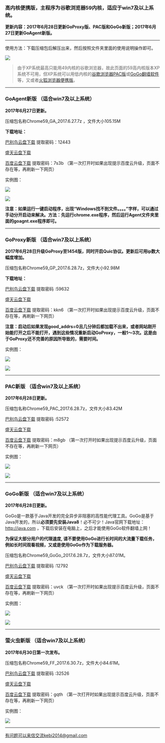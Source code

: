 ### 高内核便携版，主程序为谷歌浏览器59内核，适应于win7及以上系统。

**更新内容：2017年6月28日更新GoProxy版、PAC版和GoGo新版；2017年6月27日更新GoAgent新版。**

***

使用方法：下载压缩包后解压出来，然后按照文件夹里面的使用说明操作即可。

![](https://raw.githubusercontent.com/Alvin9999/pac2/master/GA4.png)

> 由于XP系统最高只能用49内核的谷歌浏览器，故此页面的59高内核版本XP系统不可用，但XP系统可以用低内核的[谷歌浏览器PAC版](https://github.com/Alvin9999/new-pac/wiki/PAC%E7%89%88)或[GoGo翻墙软件](https://github.com/Alvin9999/new-pac/wiki/GoGo%E7%BF%BB%E5%A2%99%E8%BD%AF%E4%BB%B6)等，又或者[火狐浏览器便携版](https://github.com/Alvin9999/new-pac/wiki/%E7%81%AB%E7%8B%90%E6%B5%8F%E8%A7%88%E5%99%A8%EF%BC%88GoAgent%E3%80%81GoProxy%E5%92%8CLantern%E7%89%88%EF%BC%89)。

***

### GoAgent新版 （适合win7及以上系统）

**2017年6月27日更新。**

压缩包名称Chrome59_GA_2017.6.27.7z ，文件大小105.15M

**下载地址：**

[巴别鸟云盘下载](http://www.babel.cc/share.do?s=5631823994247650) 提取密码：12443

[盛天云盘下载](http://pan.stnts.com/s/nPSrTpS)

[百度云盘下载](http://pan.baidu.com/s/1miE6F48) 提取密码：7s3b （第一次打开时如果出现提示百度云升级，页面不存在等，再刷新一下网页）

实例图：

![](https://raw.githubusercontent.com/Alvin9999/pac2/master/GA1.png)

![](https://raw.githubusercontent.com/Alvin9999/pac2/master/GA2.png)

**注意：如果运行一键启动程序，出现“Windows找不到文件。。。。”字样，可以通过手动分开启动来解决。方法：先运行chrome.exe程序，然后运行Agent文件夹里面的goagnt.exe程序即可。**

***

### GoProxy新版 （适合win7及以上系统）

**2017年6月28日升级GoProxy至1454版，同时开启Quic协议。更新后可用ip数大幅度增加。**

压缩包名称Chrome59_GP_2017.6.28.7z，文件大小92.98M

**下载地址：**

[巴别鸟云盘下载](http://www.babel.cc/share.do?s=6038730468427846) 提取密码 :59632

[盛天云盘下载](http://pan.stnts.com/s/VxzEldj)

[百度云盘下载](http://pan.baidu.com/s/1dF3pESx) 提取密码：kkn6 （第一次打开时如果出现提示百度云升级，页面不存在等，再刷新一下网页）

**注意：启动后如果发现good_addrs=0且几分钟后都加载不出来，或者网站刚开始能打开之后不能打开，遇到这些情况重新启动GoProxy，一般1～3次。这是由于GoProxy还不完善的原因所导致的，需要时间。**

实例图：

![](https://raw.githubusercontent.com/Alvin9999/pac2/master/GP1.png)

![](https://raw.githubusercontent.com/Alvin9999/pac2/master/GP2.png)


***

### PAC新版 （适合win7及以上系统）

**2017年6月28日更新。**

压缩包名称Chrome59_PAC_2017.6.28.7z，文件大小83.42M

[巴别鸟云盘下载](http://www.babel.cc/share.do?s=7699059002178707) 提取密码 :52572

[盛天云盘下载](http://pan.stnts.com/s/9iotpKE)

[百度云盘下载](http://pan.baidu.com/s/1dE3Fw33) 提取密码：m8gb （第一次打开时如果出现提示百度云升级，页面不存在等，再刷新一下网页）

实例图：

![](https://raw.githubusercontent.com/Alvin9999/pac2/master/PAC1.png)

![](https://raw.githubusercontent.com/Alvin9999/pac2/master/PAC2.png)


***

### GoGo新版 （适合win7及以上系统）

**2017年6月28日更新。**

GoGo是一款基于Java开发的完全异步非阻塞的高性能代理工具。GoGo是基于Java开发的，所以**必须要先安装Java8**！必不可少！Java官网下载地址：http://java.com ，下载后安装在电脑上，之后才能使用GoGo软件翻墙上网！

**为保证大部分用户的代理速度, 请不要使用GoGo进行长时间的大流量下载任务，例如长时间观看视频，又或是使用GoGo作为下载服务器。**

压缩包名称Chrome59_GoGo_2017.6.28.7z，文件大小87.01M。

[巴别鸟云盘下载](http://www.babel.cc/share.do?s=62658986820945) 提取密码 :12792

[盛天云盘下载](http://pan.stnts.com/s/t4jXJRQ)

[百度云盘下载](http://pan.baidu.com/s/1pL5Deav) 提取密码：uvck （第一次打开时如果出现提示百度云升级，页面不存在等，再刷新一下网页）

实例图：

![](https://raw.githubusercontent.com/Alvin9999/pac2/master/gogo11.png)

![](https://raw.githubusercontent.com/Alvin9999/pac2/master/gogo12.png)


***

### 萤火虫新版 （适合win7及以上系统）

**2017年6月30日第一次发布。**

压缩包名称Chrome59_FF_2017.6.30.7z，文件大小84.61M。

[巴别鸟云盘下载](http://www.babel.cc/share.do?s=3321000490843089) 提取密码 :32526

[盛天云盘下载](http://pan.stnts.com/s/g25Lg2D)

[百度云盘下载](http://pan.baidu.com/s/1bHYLwM) 提取密码：gqth （第一次打开时如果出现提示百度云升级，页面不存在等，再刷新一下网页）

实例图：

![](https://raw.githubusercontent.com/Alvin9999/pac2/master/firefly2.png)


***

有问题可以来信交流kebi2014@gmail.com